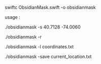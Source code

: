 swiftc ObsidianMask.swift -o obsidianmask

usage :

./obsidianmask -s 40.7128 -74.0060

./obsidianmask -r

./obsidianmask -l coordinates.txt

./obsidianmask -save current_location.txt
